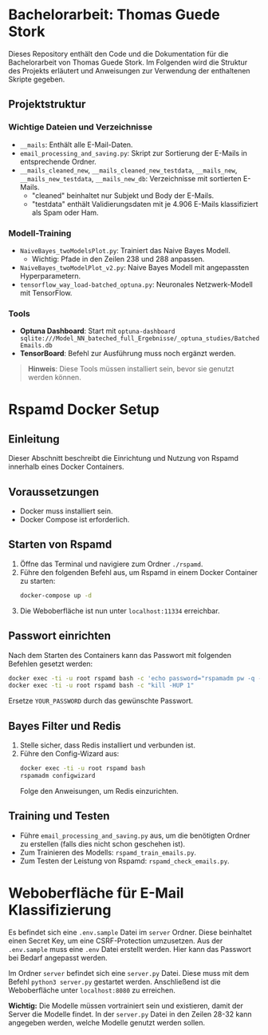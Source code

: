 
# Bachelorarbeit: Thomas Guede Stork

Dieses Repository enthält den Code und die Dokumentation für die Bachelorarbeit von Thomas Guede Stork. Im Folgenden wird die Struktur des Projekts erläutert und Anweisungen zur Verwendung der enthaltenen Skripte gegeben.

## Projektstruktur

### Wichtige Dateien und Verzeichnisse

- `__mails`: Enthält alle E-Mail-Daten.
- `email_processing_and_saving.py`: Skript zur Sortierung der E-Mails in entsprechende Ordner.
- `__mails_cleaned_new`, `__mails_cleaned_new_testdata`, `__mails_new`, `__mails_new_testdata`, `__mails_new_db`: Verzeichnisse mit sortierten E-Mails.
  - "cleaned" beinhaltet nur Subjekt und Body der E-Mails.
  - "testdata" enthält Validierungsdaten mit je 4.906 E-Mails klassifiziert als Spam oder Ham.

### Modell-Training

- `NaiveBayes_twoModelsPlot.py`: Trainiert das Naive Bayes Modell.
  - Wichtig: Pfade in den Zeilen 238 und 288 anpassen.
- `NaiveBayes_twoModelPlot_v2.py`: Naive Bayes Modell mit angepassten Hyperparametern.
- `tensorflow_way_load-batched_optuna.py`: Neuronales Netzwerk-Modell mit TensorFlow.

### Tools

- **Optuna Dashboard**: Start mit `optuna-dashboard sqlite:///Model_NN_bateched_full_Ergebnisse/_optuna_studies/BatchedEmails.db`
- **TensorBoard**: Befehl zur Ausführung muss noch ergänzt werden.

> **Hinweis**: Diese Tools müssen installiert sein, bevor sie genutzt werden können.

# Rspamd Docker Setup

## Einleitung

Dieser Abschnitt beschreibt die Einrichtung und Nutzung von Rspamd innerhalb eines Docker Containers.

## Voraussetzungen

- Docker muss installiert sein.
- Docker Compose ist erforderlich.

## Starten von Rspamd

1. Öffne das Terminal und navigiere zum Ordner `./rspamd`.
2. Führe den folgenden Befehl aus, um Rspamd in einem Docker Container zu starten:
   ```sh
   docker-compose up -d
   ```
3. Die Weboberfläche ist nun unter `localhost:11334` erreichbar.

## Passwort einrichten

Nach dem Starten des Containers kann das Passwort mit folgenden Befehlen gesetzt werden:
```sh
docker exec -ti -u root rspamd bash -c 'echo password="rspamadm pw -q -p YOUR_PASSWORD" > /etc/rspamd/local.d/worker-controller.inc'
docker exec -ti -u root rspamd bash -c "kill -HUP 1"
```
Ersetze `YOUR_PASSWORD` durch das gewünschte Passwort.

## Bayes Filter und Redis

1. Stelle sicher, dass Redis installiert und verbunden ist.
2. Führe den Config-Wizard aus:
   ```sh
   docker exec -ti -u root rspamd bash
   rspamadm configwizard
   ```
   Folge den Anweisungen, um Redis einzurichten.

## Training und Testen

- Führe `email_processing_and_saving.py` aus, um die benötigten Ordner zu erstellen (falls dies nicht schon geschehen ist).
- Zum Trainieren des Modells: `rspamd_train_emails.py`.
- Zum Testen der Leistung von Rspamd: `rspamd_check_emails.py`.



# Weboberfläche für E-Mail Klassifizierung

Es befindet sich eine `.env.sample` Datei im `server` Ordner. Diese beinhaltet einen Secret Key, um eine CSRF-Protection umzusetzen. Aus der `.env.sample` muss eine `.env` Datei erstellt werden. Hier kann das Passwort bei Bedarf angepasst werden.


Im Ordner `server` befindet sich eine `server.py` Datei. Diese muss mit dem Befehl `python3 server.py` gestartet werden. Anschließend ist die Weboberfläche unter `localhost:8080` zu erreichen.

**Wichtig:** Die Modelle müssen vortrainiert sein und existieren, damit der Server die Modelle findet. In der `server.py` Datei in den Zeilen 28-32 kann angegeben werden, welche Modelle genutzt werden sollen.

